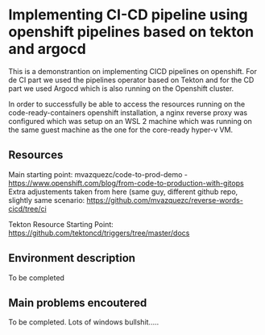 # Implementing CI-CD pipeline using openshift pipelines based on tekton and argocd

This is a demonstrantion on implementing CICD pipelines on openshift.
For de CI part we used the pipelines operator based on Tekton and for the CD part we used Argocd which is also running on the Openshift cluster.

In order to successfully be able to access the resources running on the code-ready-containers openshift installation, a nginx reverse proxy was configured which was setup on an WSL 2 machine which was running on the same guest machine as the one for the core-ready hyper-v VM.


## Resources
Main starting point:
mvazquezc/code-to-prod-demo - https://www.openshift.com/blog/from-code-to-production-with-gitops
Extra adjustements taken from here (same guy, different github repo, slightly same scenario:
https://github.com/mvazquezc/reverse-words-cicd/tree/ci

Tekton Resource Starting Point:
https://github.com/tektoncd/triggers/tree/master/docs

## Environment description
To be completed


## Main problems encoutered
To be completed. Lots of windows bullshit.....
